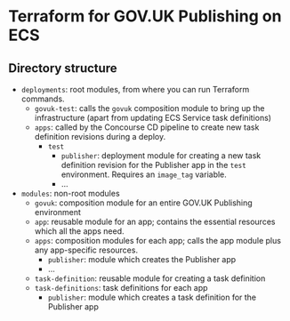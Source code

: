 # Terraform for GOV.UK Publishing on ECS

## Directory structure

* `deployments`: root modules, from where you can run Terraform commands.
    * `govuk-test`: calls the `govuk` composition module to bring up the
      infrastructure (apart from updating ECS Service task definitions)
    * `apps`: called by the Concourse CD pipeline to create new task definition
      revisions during a deploy.
        * `test`
          * `publisher`: deployment module for creating a new task definition
            revision for the Publisher app in the `test` environment. Requires
            an `image_tag` variable.
          * ...
* `modules`: non-root modules
    * `govuk`: composition module for an entire GOV.UK Publishing environment
    * `app`: reusable module for an app; contains the essential resources which all the apps need.
    * `apps`: composition modules for each app; calls the app module plus any
      app-specific resources.
        * `publisher`: module which creates the Publisher app
        * ...
    * `task-definition`: reusable module for creating a task definition
    * `task-definitions`: task definitions for each app
        * `publisher`: module which creates a task definition for the Publisher app
